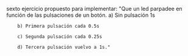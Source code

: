 sexto ejercicio propuesto para implementar:
"Que un led parpadee en función de las pulsaciones de un botón.
		a) Sin pulsación 1s

		b) Primera pulsación cada 0.5s

		c) Segunda pulsación cada 0.25s

		d) Tercera pulsación vuelvo a 1s."

